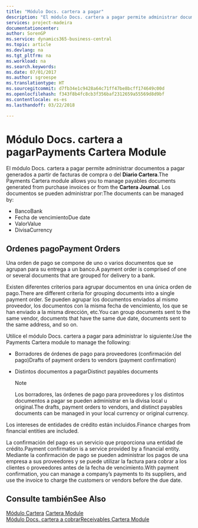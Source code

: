 ```yaml
---
title: "Módulo Docs. cartera a pagar"
description: "El módulo Docs. cartera a pagar permite administrar documentos a pagar generados a partir de facturas de compra o del **Diario Cartera**."
services: project-madeira
documentationcenter: 
author: SorenGP
ms.service: dynamics365-business-central
ms.topic: article
ms.devlang: na
ms.tgt_pltfrm: na
ms.workload: na
ms.search.keywords: 
ms.date: 07/01/2017
ms.author: sgroespe
ms.translationtype: HT
ms.sourcegitcommit: d7fb34e1c9428a64c71ff47be8bcff174649c00d
ms.openlocfilehash: f343f8b4fc8cb3f356baf2312659a55569d8d9bf
ms.contentlocale: es-es
ms.lasthandoff: 03/22/2018

---
```

# <a name="payments-cartera-module"></a><span data-ttu-id="37158-103">Módulo Docs. cartera a pagar</span><span class="sxs-lookup"><span data-stu-id="37158-103">Payments Cartera Module</span></span>
<span data-ttu-id="37158-104">El módulo Docs. cartera a pagar permite administrar documentos a pagar generados a partir de facturas de compra o del **Diario Cartera**.</span><span class="sxs-lookup"><span data-stu-id="37158-104">The Payments Cartera module allows you to manage payables documents generated from purchase invoices or from the **Cartera Journal**.</span></span> <span data-ttu-id="37158-105">Los documentos se pueden administrar por:</span><span class="sxs-lookup"><span data-stu-id="37158-105">The documents can be managed by:</span></span>  

- <span data-ttu-id="37158-106">Banco</span><span class="sxs-lookup"><span data-stu-id="37158-106">Bank</span></span>  
- <span data-ttu-id="37158-107">Fecha de vencimiento</span><span class="sxs-lookup"><span data-stu-id="37158-107">Due date</span></span>  
- <span data-ttu-id="37158-108">Valor</span><span class="sxs-lookup"><span data-stu-id="37158-108">Value</span></span>  
- <span data-ttu-id="37158-109">Divisa</span><span class="sxs-lookup"><span data-stu-id="37158-109">Currency</span></span>  

## <a name="payment-orders"></a><span data-ttu-id="37158-110">Ordenes pago</span><span class="sxs-lookup"><span data-stu-id="37158-110">Payment Orders</span></span>  
<span data-ttu-id="37158-111">Una orden de pago se compone de uno o varios documentos que se agrupan para su entrega a un banco.</span><span class="sxs-lookup"><span data-stu-id="37158-111">A payment order is comprised of one or several documents that are grouped for delivery to a bank.</span></span>  

<span data-ttu-id="37158-112">Existen diferentes criterios para agrupar documentos en una única orden de pago.</span><span class="sxs-lookup"><span data-stu-id="37158-112">There are different criteria for grouping documents into a single payment order.</span></span> <span data-ttu-id="37158-113">Se pueden agrupar los documentos enviados al mismo proveedor, los documentos con la misma fecha de vencimiento, los que se han enviado a la misma dirección, etc.</span><span class="sxs-lookup"><span data-stu-id="37158-113">You can group documents sent to the same vendor, documents that have the same due date, documents sent to the same address, and so on.</span></span>  

<span data-ttu-id="37158-114">Utilice el módulo Docs. cartera a pagar para administrar lo siguiente:</span><span class="sxs-lookup"><span data-stu-id="37158-114">Use the Payments Cartera module to manage the following:</span></span>  

- <span data-ttu-id="37158-115">Borradores de órdenes de pago para proveedores (confirmación del pago)</span><span class="sxs-lookup"><span data-stu-id="37158-115">Drafts of payment orders to vendors (payment confirmation)</span></span>  
- <span data-ttu-id="37158-116">Distintos documentos a pagar</span><span class="sxs-lookup"><span data-stu-id="37158-116">Distinct payables documents</span></span>  

    > [!NOTE]  
    >  <span data-ttu-id="37158-117">Los borradores, las órdenes de pago para proveedores y los distintos documentos a pagar se pueden administrar en la divisa local u original.</span><span class="sxs-lookup"><span data-stu-id="37158-117">The drafts, payment orders to vendors, and distinct payables documents can be managed in your local currency or original currency.</span></span>  

<span data-ttu-id="37158-118">Los intereses de entidades de crédito están incluidos.</span><span class="sxs-lookup"><span data-stu-id="37158-118">Finance charges from financial entities are included.</span></span>  

<span data-ttu-id="37158-119">La confirmación del pago es un servicio que proporciona una entidad de crédito.</span><span class="sxs-lookup"><span data-stu-id="37158-119">Payment confirmation is a service provided by a financial entity.</span></span> <span data-ttu-id="37158-120">Mediante la confirmación de pago se pueden administrar los pagos de una empresa a sus proveedores y se puede utilizar la factura para cobrar a los clientes o proveedores antes de la fecha de vencimiento.</span><span class="sxs-lookup"><span data-stu-id="37158-120">With payment confirmation, you can manage a company’s payments to its suppliers, and use the invoice to charge the customers or vendors before the due date.</span></span>  

## <a name="see-also"></a><span data-ttu-id="37158-121">Consulte también</span><span class="sxs-lookup"><span data-stu-id="37158-121">See Also</span></span>  
 <span data-ttu-id="37158-122">[Módulo Cartera](cartera-module.md) </span><span class="sxs-lookup"><span data-stu-id="37158-122">[Cartera Module](cartera-module.md) </span></span>  
 [<span data-ttu-id="37158-123">Módulo Docs. cartera a cobrar</span><span class="sxs-lookup"><span data-stu-id="37158-123">Receivables Cartera Module</span></span>](receivables-cartera-module.md)

